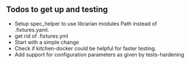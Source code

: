 ## Todos to get up and testing
* Setup spec_helper to use librarian modules Path instead of .fixtures.yaml.
* get rid of .fixtures.yml
* Start with a simple change
* Check if kitchen-docker could be helpful for faster testing.
* Add support for configuration parameters as given by tests-hardening
